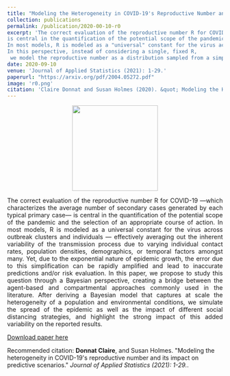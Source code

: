 ```yaml
---
title: "Modeling the Heterogeneity in COVID-19's Reproductive Number and its Impact on Predictive Scenarios"
collection: publications
permalink: /publication/2020-00-10-r0
excerpt: 'The correct evaluation of the reproductive number R for COVID-19 
is central in the quantification of the potential scope of the pandemic and the selection of an appropriate course of action. 
In most models, R is modeled as a "universal" constant for the virus across outbreak clusters and individuals. Yet, due to the exponential nature of epidemics growth,  this simplification can lead to inaccurate predictions and/or risk evaluation.
In this perspective, instead of considering a single, fixed R,
 we model the reproductive number as a distribution sampled from a simple Bayesian hierarchical model. '
date: 2020-09-10
venue: 'Journal of Applied Statistics (2021): 1-29.'
paperurl: "https://arxiv.org/pdf/2004.05272.pdf"
image: 'r0.png'
citation: 'Claire Donnat and Susan Holmes (2020). &quot; Modeling the Heterogeneity in COVID-19's Reproductive Number and its Impact on Predictive Scenarios&quot; <i>Journal of Applied Statistics (2021): 1-29.</i>.'
---
```



<p align="center">
<img src="{{ site.baseurl }}/images/r0.png" alt="" width="200" height="200" />
</p>

<p><div style="text-align: justify"> 

The correct evaluation of the reproductive number R for COVID-19 —which
characterizes the average number of secondary cases generated by each typical primary case— is central in the quantification of the potential scope of the pandemic
and the selection of an appropriate course of action. In most models, R is modeled as a universal constant for the virus across outbreak clusters and individuals
— effectively averaging out the inherent variability of the transmission process due
to varying individual contact rates, population densities, demographics, or temporal factors amongst many. Yet, due to the exponential nature of epidemic growth,
the error due to this simplification can be rapidly amplified and lead to inaccurate
predictions and/or risk evaluation.  In this paper, we propose to study this question through a Bayesian perspective, creating a
bridge between the agent-based and compartmental approaches commonly used in
the literature. After deriving a Bayesian model that captures at scale the heterogeneity of a population and environmental conditions, we simulate the spread of the
epidemic as well as the impact of different social distancing strategies, and highlight
the strong impact of this added variability on the reported results.
</div></p>

[Download paper here](https://arxiv.org/pdf/2004.05272.pdf)

Recommended citation: __Donnat Claire__, and Susan Holmes.  "Modeling the heterogeneity in COVID-19's reproductive number and its impact on predictive scenarios." <i>Journal of Applied Statistics (2021): 1-29.</i>.
